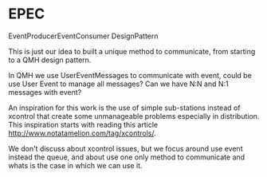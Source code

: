# EPEC
EventProducerEventConsumer DesignPattern

This is just our idea to built a unique method to communicate, from starting to a QMH design pattern.

In QMH we use UserEventMessages to communicate with event, could be use User Event to manage all messages? Can we have N:N and N:1 messages with event?

An inspiration for this work is the use of simple sub-stations instead of xcontrol that create some unmanageable problems especially in distribution. This inspiration starts with reading this article http://www.notatamelion.com/tag/xcontrols/.

We don't discuss about xcontrol issues, but we focus around use event instead the queue, and about use one only method to communicate and whats is the case in which we can use it.

